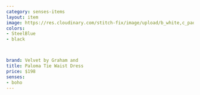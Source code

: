 ```yaml
---
category: senses-items
layout: item
image: https://res.cloudinary.com/stitch-fix/image/upload/b_white,c_pad,dpr_1.0,f_auto,h_150,q_auto,w_150/v1648009049/q5uxahf65iyrjrpwlwwg.jpg
colors: 
- SteelBlue
- black



brand: Velvet by Graham and
title: Paloma Tie Waist Dress
price: $198
senses:
- boho
---
```







